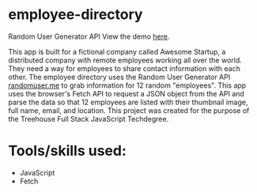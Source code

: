 # employee-directory
 Random User Generator API
View the demo <a href="https://dianavoz.github.io/employee-directory/" rel="nofollow">here</a>.

This app is built for a fictional company called Awesome Startup, a distributed company with remote employees working all over the world. They need a way for employees to share contact information with each other. The employee directory uses the Random User Generator API <a href="https://randomuser.me/" rel="nofollow">randomuser.me</a> to grab information for 12 random "employees". This app uses the browser's Fetch API to request a JSON object from the API and parse the data so that 12 employees are listed with their thumbnail image, full name, email, and location. This project was created for the purpose of the Treehouse Full Stack JavaScript Techdegree.

# Tools/skills used:
<ul>
 <li>JavaScript</li>
 <li>Fetch</li>
</ul>

